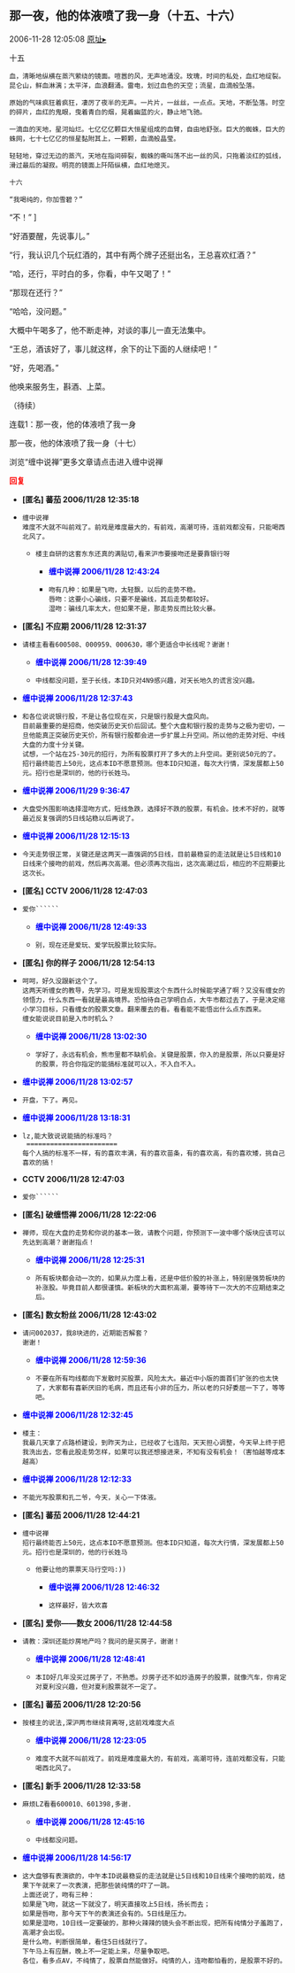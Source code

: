 ## 那一夜，他的体液喷了我一身（十五、十六）
2006-11-28 12:05:08
[原址▸](http://www.fxgan.com/chan_time/2006_07_12/425.htm)



 



 


  十五
   
    血，清晰地纵横在蒸汽萦绕的镜面。喧嚣的风，无声地涌没。玫瑰，时间的私处，血红地绽裂。昆仑山，鲜血淋漓；太平洋，血浪翻涌。雷电，划过血色的天空；流星，血滴般坠落。
   
    原始的气味疯狂着疯狂，凄厉了夜半的无声。一片片，一丝丝，一点点。天地，不断坠落。时空的碎片，血红的鬼眼，曳着青白的烟，晃着幽蓝的火，静止地飞驰。
   
    一滴血的天地，星河灿烂。七亿亿亿颗巨大恒星组成的血臂，自由地舒张。巨大的蜘蛛，巨大的蛛网，七十七亿亿的恒星黏附其上，一颗颗，血滴般晶莹。
   
    轻轻地，穿过无边的蒸汽，天地在指间碎裂，蜘蛛的嘶叫荡不出一丝的风，只拖着淡红的弧线，滑过最后的凝寂。明亮的镜面上阡陌纵横，血红地熄灭。
   
    十六
   
    “我喝纯的，你加雪碧？”


  “不！” ]


  “好酒要醒，先说事儿。”


  “行，我认识几个玩红酒的，其中有两个牌子还挺出名，王总喜欢红酒？”


  “哈，还行，平时白的多，你看，中午又喝了！”


  “那现在还行？”


  “哈哈，没问题。”


 


  大概中午喝多了，他不断走神，对谈的事儿一直无法集中。


 


  “王总，酒该好了，事儿就这样，余下的让下面的人继续吧！”


  “好，先喝酒。”


 


  他唤来服务生，斟酒、上菜。


 


 （待续）
 
  
 
 
  
 
 
  连载1：那一夜，他的体液喷了我一身
 
 
  
 
 
  那一夜，他的体液喷了我一身（十七）
 
 
  
 
 
  
 
 
  
   浏览“缠中说禅”更多文章请点击进入缠中说禅
  
 





<font color='red'>**回复**</font>


- **[匿名] 蕃茄  2006/11/28 12:35:18**
- ```
  缠中说禅 
  难度不大就不叫前戏了。前戏是难度最大的，有前戏，高潮可待，连前戏都没有，只能喝西北风了。 
  ```
   - ```
     楼主自研的这套东东还真的满贴切,看来沪市要接吻还是要靠银行呀 
     ```
      - **<font color='blue'>缠中说禅 2006/11/28 12:43:24</font>**
      - ```
        吻有几种：如果是飞吻，太轻飘，以后的走势不稳。
        唇吻：这要小心骗线，只要不是骗线，其后走势都较好。
        湿吻：骗线几率太大，但如果不是，那走势反而比较火暴。
        ```
- **[匿名] 不应期  2006/11/28 12:31:37**
- ```
  请楼主看看600508、000959、000630，哪个更适合中长线呢？谢谢！ 
  ```
   - **<font color='blue'>缠中说禅 2006/11/28 12:39:49</font>**
   - ```
     中线都没问题，至于长线，本ID只对4N9感兴趣，对天长地久的谎言没兴趣。
     ```
- **<font color='blue'>缠中说禅 2006/11/28 12:37:43</font>**
- ```
  和各位说说银行股，不是让各位现在买，只是银行股是大盘风向。
  目前最重要的是招商，他突破历史天价后回试。整个大盘和银行股的走势与之极为密切，一旦他能真正突破历史天价，所有银行股都会进一步扩展上升空间。所以他的走势对短、中线大盘的力度十分关键。
  试想，一个站在25-30元的招行，为所有股票打开了多大的上升空间。更别说50元的了。
  招行最终能否上50元，这点本ID不愿意预测。但本ID只知道，每次大行情，深发展都上50元。招行也是深圳的，他的行长姓马。
  ```
- **<font color='blue'>缠中说禅 2006/11/29 9:36:47</font>**
- ```
  大盘受外围影响选择湿吻方式，短线急跌，选择好不跌的股票，有机会。技术不好的，就等最近反复强调的5日线站稳以后再说了。
  ```
- **<font color='blue'>缠中说禅 2006/11/28 12:15:13</font>**
- ```
  今天走势很正常，关键还是这两天一直强调的5日线，目前最稳妥的走法就是让5日线和10日线来个接吻的前戏，然后再次高潮。但必须再次指出，这次高潮过后，相应的不应期要比这次长。
  ```
- **[匿名] CCTV  2006/11/28 12:47:03**
- ```
  爱你`````` 
  ```
   - **<font color='blue'>缠中说禅 2006/11/28 12:49:33</font>**
   - ```
     别，现在还是爱玩、爱学玩股票比较实际。
     ```
- **[匿名] 你的样子  2006/11/28 12:54:13**
- ```
  呵呵，好久没跟新这个了。
  这两天听缠女的教导，先学习。可是发现股票这个东西什么时候能学通了啊？又没有缠女的领悟力，什么东西一看就是最高境界。恐怕待自己学明白点，大牛市都过去了，于是决定缩小学习目标，只看缠女的股票文章。翻来覆去的看。看看能不能悟出什么点东西来。
  缠女能说说目前是入市时机么？ 
  ```
   - **<font color='blue'>缠中说禅 2006/11/28 13:02:30</font>**
   - ```
     学好了，永远有机会，熊市里都不缺机会。关键是股票，你入的是股票，所以只要是好的股票，符合你指定的能搞标准就可以入，不入白不入。
     ```
- **<font color='blue'>缠中说禅 2006/11/28 13:02:57</font>**
- ```
  开盘，下了。再见。
  ```
- **<font color='blue'>缠中说禅 2006/11/28 13:18:31</font>**
- ```
  lz,能大致说说能搞的标准吗？ 
   =======================
  每个人搞的标准不一样，有的喜欢丰满，有的喜欢苗条，有的喜欢高，有的喜欢矮，挑自己喜欢的搞！
  ```
- **CCTV 2006/11/28 12:47:03**
- ```
  爱你``````
  ```
- **[匿名] 破缠悟禅  2006/11/28 12:22:06**
- ```
  禅师，现在大盘的走势和你说的基本一致，请教个问题，你预测下一波中哪个版块应该可以先达到高潮？谢谢指点！ 
  ```
   - **<font color='blue'>缠中说禅 2006/11/28 12:25:31</font>**
   - ```
     所有板块都会动一次的，如果从力度上看，还是中低价股的补涨上，特别是强势板块的补涨股。毕竟目前人都很谨慎。新板块的大面积高潮，要等待下一次大的不应期结束之后。
     ```
- **[匿名] 数女粉丝  2006/11/28 12:43:02**
- ```
  请问002037，我8块进的，近期能否解套？
  谢谢！ 
  ```
   - **<font color='blue'>缠中说禅 2006/11/28 12:59:36</font>**
   - ```
     不要在所有均线都向下发散时买股票，风险太大。最近中小版的面首们扩张的也太快了，大家都有喜新厌旧的毛病，而且还有小非的压力，所以老的只好委屈一下了，等等吧。
     ```
- **<font color='blue'>缠中说禅 2006/11/28 12:32:45</font>**
- ```
  楼主： 
  我最几天拿了点路桥建设，到昨天为止，已经收了七连阳，天天担心调整，今天早上终于把我洗出去，您看此股走势怎样，如果可以我还想接进来，不知有没有机会！（害怕越等成本越高）
  ```
- **<font color='blue'>缠中说禅 2006/11/28 12:12:33</font>**
- ```
  不能光写股票和孔二爷，今天，关心一下体液。
  ```
- **[匿名] 蕃茄  2006/11/28 12:44:21**
- ```
  缠中说禅 
  招行最终能否上50元，这点本ID不愿意预测。但本ID只知道，每次大行情，深发展都上50元。招行也是深圳的，他的行长姓马 
  ```
   - ```
     他要让他的票票天马行空吗:))
     ```
      - **<font color='blue'>缠中说禅 2006/11/28 12:46:32</font>**
      - ```
        这样最好，皆大欢喜
        ```
- **[匿名] 爱你――数女  2006/11/28 12:44:58**
- ```
  请教：深圳还能炒房地产吗？我问的是买房子，谢谢！ 
  ```
   - **<font color='blue'>缠中说禅 2006/11/28 12:48:41</font>**
   - ```
     本ID好几年没买过房子了，不熟悉。炒房子还不如炒造房子的股票，就像汽车，你肯定对夏利没兴趣，但对夏利股票就不一定了。
     ```
- **[匿名] 蕃茄  2006/11/28 12:20:56**
- ```
  按楼主的说法,深沪两市继续背离呀,这前戏难度大点 
  ```
   - **<font color='blue'>缠中说禅 2006/11/28 12:23:05</font>**
   - ```
     难度不大就不叫前戏了。前戏是难度最大的，有前戏，高潮可待，连前戏都没有，只能喝西北风了。
     ```
- **[匿名] 新手  2006/11/28 12:33:58**
- ```
  麻烦LZ看看600010、601398,多谢. 
  ```
   - **<font color='blue'>缠中说禅 2006/11/28 12:45:16</font>**
   - ```
     中线都没问题。
     ```
- **<font color='blue'>缠中说禅 2006/11/28 14:56:17</font>**
- ```
  这大盘够有表演欲的，中午本ID说最稳妥的走法就是让5日线和10日线来个接吻的前戏，结果下午就来了一次表演，把那些装纯情的吓了一跳。
  上面还说了，吻有三种：
  如果是飞吻，就这一下就没了，明天直接攻上5日线，扬长而去；
  如果是唇吻，那今天下午的表演还会有的。5日线是压力。
  如果是湿吻，10日线一定要破的，那种火辣辣的镜头会不断出现，把所有纯情分子羞跑了，高潮才会出现。
  是什么吻，判断很简单，看住5日线就行了。
  下午马上有应酬，晚上不一定能上来，尽量争取吧。
  各位，看多点AV，不纯情了，股票自然能做好。纯情的人，连吻都怕看的，是股票不好的。
  ```
